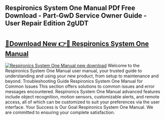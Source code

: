 ## Respironics System One Manual PDf Free Download - Part-GwD Service Owner Guide - User Repair Edition 2gUDT

# <h2><a href="http://bc46136.oget.top/?id=Respironics+System+One+Manual">🔗Download New 👉🔴 Respironics System One Manual</a></h2>

[![Respironics System One Manual new download](https://i.imgur.com/5g1atiW.png)](http://bc46136.oget.top/?id=Respironics+System+One+Manual)
Welcome to the Respironics System One Manual user manual, your trusted guide to understanding and using your new product, from setup to maintenance and beyond. Troubleshooting Guide Respironics System One Manual for Common Issues This section offers solutions to common issues and error messages encountered. Respironics System One Manual advanced features include object recognition, motion sensors, customizable alerts, and remote access, all of which can be customized to suit your preferences via the user interface. Your Success is Our Goal Respironics System One Manual. We are committed to ensuring your complete satisfaction.
